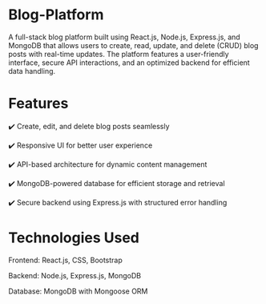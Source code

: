 # Blog-Platform
A full-stack blog platform built using React.js, Node.js, Express.js, and MongoDB that allows users to create, read, update, and delete (CRUD) blog posts with real-time updates. The platform features a user-friendly interface, secure API interactions, and an optimized backend for efficient data handling.

# Features
✔️ Create, edit, and delete blog posts seamlessly

✔️ Responsive UI for better user experience

✔️ API-based architecture for dynamic content management

✔️ MongoDB-powered database for efficient storage and retrieval

✔️ Secure backend using Express.js with structured error handling

# Technologies Used
Frontend: React.js, CSS, Bootstrap

Backend: Node.js, Express.js, MongoDB

Database: MongoDB with Mongoose ORM

